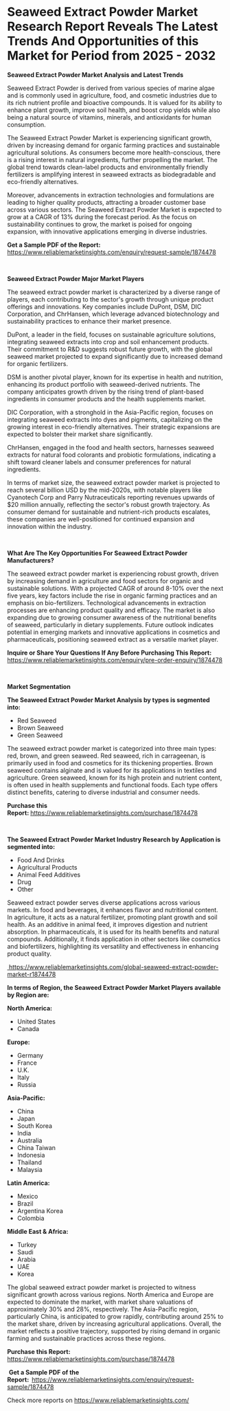 <p><h1>Seaweed Extract Powder Market Research Report Reveals The Latest Trends And Opportunities of this Market for Period from 2025 - 2032</h1></p><p><strong>Seaweed Extract Powder Market Analysis and Latest Trends</strong></p>
<p><p>Seaweed Extract Powder is derived from various species of marine algae and is commonly used in agriculture, food, and cosmetic industries due to its rich nutrient profile and bioactive compounds. It is valued for its ability to enhance plant growth, improve soil health, and boost crop yields while also being a natural source of vitamins, minerals, and antioxidants for human consumption.</p><p>The Seaweed Extract Powder Market is experiencing significant growth, driven by increasing demand for organic farming practices and sustainable agricultural solutions. As consumers become more health-conscious, there is a rising interest in natural ingredients, further propelling the market. The global trend towards clean-label products and environmentally friendly fertilizers is amplifying interest in seaweed extracts as biodegradable and eco-friendly alternatives.</p><p>Moreover, advancements in extraction technologies and formulations are leading to higher quality products, attracting a broader customer base across various sectors. The Seaweed Extract Powder Market is expected to grow at a CAGR of 13% during the forecast period. As the focus on sustainability continues to grow, the market is poised for ongoing expansion, with innovative applications emerging in diverse industries.</p></p>
<p><strong>Get a Sample PDF of the Report:&nbsp;</strong> <a href="https://www.reliablemarketinsights.com/enquiry/request-sample/1874478?utm_campaign=1894&utm_medium=2&utm_source=Github&utm_content=ia&utm_term=02042025&utm_id=seaweed-extract-powder">https://www.reliablemarketinsights.com/enquiry/request-sample/1874478</a></p>
<p>&nbsp;</p>
<p><strong>Seaweed Extract Powder Major Market Players</strong></p>
<p><p>The seaweed extract powder market is characterized by a diverse range of players, each contributing to the sector's growth through unique product offerings and innovations. Key companies include DuPont, DSM, DIC Corporation, and ChrHansen, which leverage advanced biotechnology and sustainability practices to enhance their market presence.</p><p>DuPont, a leader in the field, focuses on sustainable agriculture solutions, integrating seaweed extracts into crop and soil enhancement products. Their commitment to R&D suggests robust future growth, with the global seaweed market projected to expand significantly due to increased demand for organic fertilizers.</p><p>DSM is another pivotal player, known for its expertise in health and nutrition, enhancing its product portfolio with seaweed-derived nutrients. The company anticipates growth driven by the rising trend of plant-based ingredients in consumer products and the health supplements market.</p><p>DIC Corporation, with a stronghold in the Asia-Pacific region, focuses on integrating seaweed extracts into dyes and pigments, capitalizing on the growing interest in eco-friendly alternatives. Their strategic expansions are expected to bolster their market share significantly.</p><p>ChrHansen, engaged in the food and health sectors, harnesses seaweed extracts for natural food colorants and probiotic formulations, indicating a shift toward cleaner labels and consumer preferences for natural ingredients.</p><p>In terms of market size, the seaweed extract powder market is projected to reach several billion USD by the mid-2020s, with notable players like Cyanotech Corp and Parry Nutraceuticals reporting revenues upwards of $20 million annually, reflecting the sector's robust growth trajectory. As consumer demand for sustainable and nutrient-rich products escalates, these companies are well-positioned for continued expansion and innovation within the industry.</p></p>
<p>&nbsp;</p>
<p><strong>What Are The Key Opportunities For Seaweed Extract Powder Manufacturers?</strong></p>
<p><p>The seaweed extract powder market is experiencing robust growth, driven by increasing demand in agriculture and food sectors for organic and sustainable solutions. With a projected CAGR of around 8-10% over the next five years, key factors include the rise in organic farming practices and an emphasis on bio-fertilizers. Technological advancements in extraction processes are enhancing product quality and efficacy. The market is also expanding due to growing consumer awareness of the nutritional benefits of seaweed, particularly in dietary supplements. Future outlook indicates potential in emerging markets and innovative applications in cosmetics and pharmaceuticals, positioning seaweed extract as a versatile market player.</p></p>
<p><strong>Inquire or Share Your Questions If Any Before Purchasing This Report:</strong> <a href="https://www.reliablemarketinsights.com/enquiry/pre-order-enquiry/1874478?utm_campaign=1894&utm_medium=2&utm_source=Github&utm_content=ia&utm_term=02042025&utm_id=seaweed-extract-powder">https://www.reliablemarketinsights.com/enquiry/pre-order-enquiry/1874478</a></p>
<p>&nbsp;</p>
<p><strong>Market Segmentation</strong></p>
<p><strong>The Seaweed Extract Powder Market Analysis by types is segmented into:</strong></p>
<p><ul><li>Red Seaweed</li><li>Brown Seaweed</li><li>Green Seaweed</li></ul></p>
<p><p>The seaweed extract powder market is categorized into three main types: red, brown, and green seaweed. Red seaweed, rich in carrageenan, is primarily used in food and cosmetics for its thickening properties. Brown seaweed contains alginate and is valued for its applications in textiles and agriculture. Green seaweed, known for its high protein and nutrient content, is often used in health supplements and functional foods. Each type offers distinct benefits, catering to diverse industrial and consumer needs.</p></p>
<p><strong>Purchase this Report:&nbsp;</strong><a href="https://www.reliablemarketinsights.com/purchase/1874478?utm_campaign=1894&utm_medium=2&utm_source=Github&utm_content=ia&utm_term=02042025&utm_id=seaweed-extract-powder">https://www.reliablemarketinsights.com/purchase/1874478</a></p>
<p>&nbsp;</p>
<p><strong>The Seaweed Extract Powder Market Industry Research by Application is segmented into:</strong></p>
<p><ul><li>Food And Drinks</li><li>Agricultural Products</li><li>Animal Feed Additives</li><li>Drug</li><li>Other</li></ul></p>
<p><p>Seaweed extract powder serves diverse applications across various markets. In food and beverages, it enhances flavor and nutritional content. In agriculture, it acts as a natural fertilizer, promoting plant growth and soil health. As an additive in animal feed, it improves digestion and nutrient absorption. In pharmaceuticals, it is used for its health benefits and natural compounds. Additionally, it finds application in other sectors like cosmetics and biofertilizers, highlighting its versatility and effectiveness in enhancing product quality.</p></p>
<p><a href="https://www.reliablemarketinsights.com/global-seaweed-extract-powder-market-r1874478?utm_campaign=1894&utm_medium=2&utm_source=Github&utm_content=ia&utm_term=02042025&utm_id=seaweed-extract-powder">&nbsp;https://www.reliablemarketinsights.com/global-seaweed-extract-powder-market-r1874478</a></p>
<p><strong>In terms of Region, the Seaweed Extract Powder Market Players available by Region are:</strong></p>
<p>
    <p> <strong> North America: </strong>
        <ul>
            <li>United States</li>
            <li>Canada</li>
        </ul>
        </p> 
    <p> <strong> Europe: </strong>
        <ul>
            <li>Germany</li>
            <li>France</li>
            <li>U.K.</li>
            <li>Italy</li>
            <li>Russia</li>
        </ul>
        </p> 
    <p> <strong> Asia-Pacific: </strong>
        <ul>
            <li>China</li>
            <li>Japan</li>
            <li>South Korea</li>
            <li>India</li>
            <li>Australia</li>
            <li>China Taiwan</li>
            <li>Indonesia</li>
            <li>Thailand</li>
            <li>Malaysia</li>
        </ul>
        </p> 
    <p> <strong> Latin America: </strong>
        <ul>
            <li>Mexico</li>
            <li>Brazil</li>
            <li>Argentina Korea</li>
            <li>Colombia</li>
        </ul>
        </p> 
    <p> <strong> Middle East & Africa: </strong>
        <ul>
            <li>Turkey</li>
            <li>Saudi</li>
            <li>Arabia</li>
            <li>UAE</li>
            <li>Korea</li>
        </ul>
    </p>
    </p>
<p><p>The global seaweed extract powder market is projected to witness significant growth across various regions. North America and Europe are expected to dominate the market, with market share valuations of approximately 30% and 28%, respectively. The Asia-Pacific region, particularly China, is anticipated to grow rapidly, contributing around 25% to the market share, driven by increasing agricultural applications. Overall, the market reflects a positive trajectory, supported by rising demand in organic farming and sustainable practices across these regions.</p></p>
<p><strong>Purchase this Report: </strong><a href="https://www.reliablemarketinsights.com/purchase/1874478?utm_campaign=1894&utm_medium=2&utm_source=Github&utm_content=ia&utm_term=02042025&utm_id=seaweed-extract-powder">https://www.reliablemarketinsights.com/purchase/1874478</a></p>
<p>&nbsp;<strong>Get a Sample PDF of the Report:&nbsp;&nbsp;</strong><a href="https://www.reliablemarketinsights.com/enquiry/request-sample/1874478?utm_campaign=1894&utm_medium=2&utm_source=Github&utm_content=ia&utm_term=02042025&utm_id=seaweed-extract-powder">https://www.reliablemarketinsights.com/enquiry/request-sample/1874478</a></p>
<p><strong></strong></p>
<p>Check more reports on <a href="https://www.reliablemarketinsights.com/?utm_campaign=1894&utm_medium=2&utm_source=Github&utm_content=ia&utm_term=02042025&utm_id=seaweed-extract-powder">https://www.reliablemarketinsights.com/</a></p>